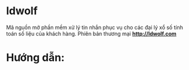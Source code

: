 # ldwolf

Mã nguồn mở phần mềm xử lý tin nhắn phục vụ cho các đại lý xổ số tính toán số liệu của khách hàng. Phiên bản thương mại <b>http://ldwolf.com</b>

# Hướng dẫn:
